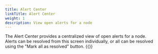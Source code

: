 ```yaml
---
title: Alert Center
linkTitle: Alert Center
weight: 1
description: View open alerts for a node
---
```

The Alert Center provides a centralized view of open alerts for a node. Alerts can be resolved from this screen individually, or all can be resolved using the "Mark all as resolved" button.
{{<tgimg src="alert-center.png" width="60%" caption="Example alert center with 3 open alerts">}}

